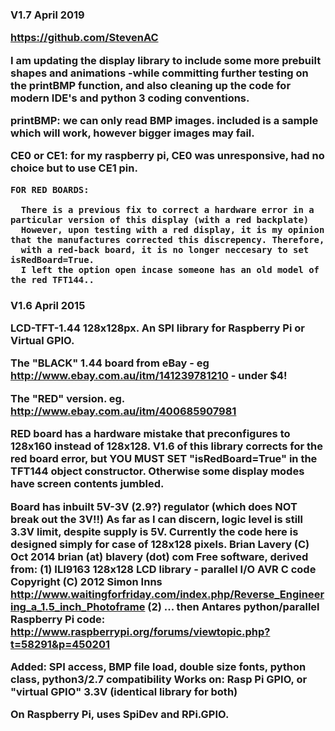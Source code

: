 
<h3>
V1.7 April 2019

https://github.com/StevenAC

I am updating the display library to include some more prebuilt shapes and animations -while committing further testing
on the printBMP function, and also cleaning up the code for modern IDE's and python 3 coding conventions.

printBMP: we can only read BMP images. included is a sample which will work, however bigger images may fail. 

CE0 or CE1: for my raspberry pi, CE0 was unresponsive, had no choice but to use CE1 pin.

    FOR RED BOARDS:
   
      There is a previous fix to correct a hardware error in a particular version of this display (with a red backplate)
      However, upon testing with a red display, it is my opinion that the manufactures corrected this discrepency. Therefore,
      with a red-back board, it is no longer neccesary to set isRedBoard=True. 
      I left the option open incase someone has an old model of the red TFT144..
 

<h3>
V1.6 April 2015

LCD-TFT-1.44 128x128px. An SPI library for Raspberry Pi or Virtual GPIO.

The "BLACK" 1.44 board from eBay - eg http://www.ebay.com.au/itm/141239781210 - under $4!

The "RED" version. eg. http://www.ebay.com.au/itm/400685907981

RED board has a hardware mistake that preconfigures to 128x160 instead of 128x128. V1.6 of this library corrects for the red board error, but YOU MUST SET "isRedBoard=True" in the TFT144 object constructor. Otherwise some display modes have screen contents jumbled.

Board has inbuilt 5V-3V (2.9?) regulator (which does NOT break out the 3V!!) As far as I can discern, logic level is still 3.3V limit, despite supply is 5V. Currently the code here is designed simply for case of 128x128 pixels. Brian Lavery (C) Oct 2014 brian (at) blavery (dot) com Free software, derived from: (1) ILI9163 128x128 LCD library - parallel I/O AVR C code Copyright (C) 2012 Simon Inns http://www.waitingforfriday.com/index.php/Reverse_Engineering_a_1.5_inch_Photoframe (2) ... then Antares python/parallel Raspberry Pi code: http://www.raspberrypi.org/forums/viewtopic.php?t=58291&p=450201

Added: SPI access, BMP file load, double size fonts, python class, python3/2.7 compatibility Works on: Rasp Pi GPIO, or "virtual GPIO" 3.3V (identical library for both)

On Raspberry Pi, uses SpiDev and RPi.GPIO.
